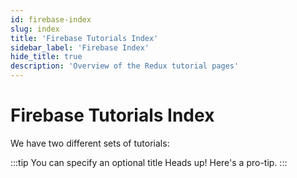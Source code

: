 ```yaml
---
id: firebase-index
slug: index
title: 'Firebase Tutorials Index'
sidebar_label: 'Firebase Index'
hide_title: true
description: 'Overview of the Redux tutorial pages'
---
```


# Firebase Tutorials Index

We have two different sets of tutorials:

:::tip You can specify an optional title
Heads up! Here's a pro-tip.
:::
